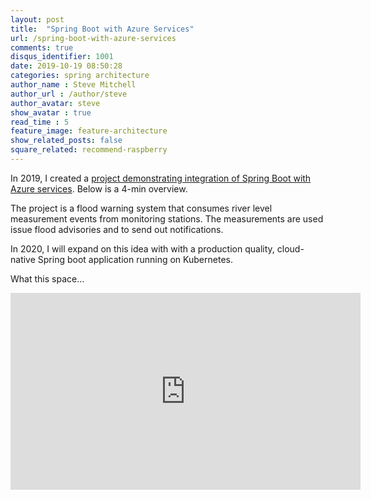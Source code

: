 ```yaml
---
layout: post
title:  "Spring Boot with Azure Services"
url: /spring-boot-with-azure-services
comments: true
disqus_identifier: 1001
date: 2019-10-19 08:50:28
categories: spring architecture
author_name : Steve Mitchell
author_url : /author/steve
author_avatar: steve
show_avatar : true
read_time : 5
feature_image: feature-architecture
show_related_posts: false
square_related: recommend-raspberry
---
```


In 2019, I created a <a href="https://github.com/smitchell/water-monitoring-azure-example"> project demonstrating integration of Spring Boot with Azure services</a>. Below is a 4-min overview.

The project is a flood warning system that consumes river level measurement events from monitoring stations. The measurements are used issue flood advisories and to send out notifications.

In 2020, I will expand on this idea with with a production quality, cloud-native Spring boot application running on Kubernetes.

What this space...

<iframe width="560" height="315" src="https://www.youtube.com/embed/lW3zlj3zWjM" frameborder="0" allow="accelerometer; autoplay; encrypted-media; gyroscope; picture-in-picture" allowfullscreen></iframe>



[jekyll]:      https://jekyllrb.com
[jekyll-gh]:   https://github.com/jekyll/jekyll
[jekyll-help]: https://github.com/jekyll/jekyll-help
